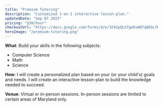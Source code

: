 ```yaml
---
title: "Premium Tutoring"
description: "Customized 1-on-1 interactive lesson-plan."
updatedDate: "Sep 07 2023"
pricing: "$30/hour"
checkoutUrl: "https://docs.google.com/forms/d/e/1FAIpQLSfgeRzWO7q8EbLfRnxCsOokfZKd2Bf4umRllMhKNWnxgFPbfA/viewform?usp=pp_url&entry.927973310=Premium+Tutoring"
heroImage: "/premium-tutoring.png"
---
```


**What**: Build your skills in the following subjects:
- Computer Science
- Math
- Science

**How**: I will create a personalized plan based on your (or your child's) goals and needs. I will create an interactive lesson-plan to build the knowledge needed to succeed.

**Venue**: Virtual or in-person sessions. In-person sessions are limited to certain areas of Maryland only. 



